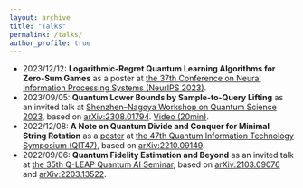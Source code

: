```yaml
---
layout: archive
title: "Talks"
permalink: /talks/
author_profile: true
---
```


* 2023/12/12: **Logarithmic-Regret Quantum Learning Algorithms for Zero-Sum Games** as a poster at [the 37th Conference on Neural Information Processing Systems (NeurIPS 2023)](https://neurips.cc/Conferences/2023).
* 2023/09/05: **Quantum Lower Bounds by Sample-to-Query Lifting** as an invited talk at [Shenzhen–Nagoya Workshop on Quantum Science 2023](https://shenzhen-nagoya.github.io/2023/), based on [arXiv:2308.01794](https://arxiv.org/abs/2308.01794). [Video (20min)](https://youtu.be/RebEfLFH69I?t=3015).
* 2022/12/08: **A Note on Quantum Divide and Conquer for Minimal String Rotation** as a [poster](https://ken.ieice.org/ken/paper/20221208DCpl/eng/) at [the 47th Quantum Information Technology Symposium (QIT47)](https://www.ieice.org/es/qit/qit47/index_e.html), based on [arXiv:2210.09149](https://arxiv.org/abs/2210.09149).
* 2022/09/06: **Quantum Fidelity Estimation and Beyond** as an invited talk at [the 35th Q-LEAP Quantum AI Seminar](https://qleap-qai.jp/seminar/post-2176822.html), based on [arXiv:2103.09076](https://arxiv.org/abs/2103.09076) and [arXiv:2203.13522](https://arxiv.org/abs/2203.13522).
